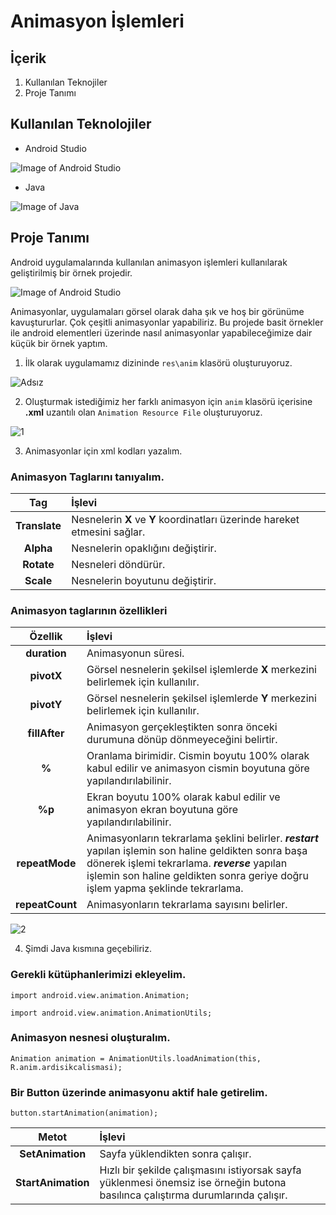 # Animasyon İşlemleri

## İçerik

1. Kullanılan Teknojiler
2. Proje Tanımı

## Kullanılan Teknolojiler

  + Android Studio

![Image of Android Studio](https://www.xda-developers.com/files/2017/04/android-studio-logo.png)

  + Java

![Image of Java](https://yazilimamelesi.files.wordpress.com/2013/03/java_logo.jpg)


## Proje Tanımı

Android uygulamalarında kullanılan animasyon işlemleri kullanılarak geliştirilmiş bir örnek projedir.

![Image of Android Studio](https://lh3.googleusercontent.com/proxy/LVpV42NxM_jeKb3-hb6IpWic0gH97s-mIe2reqx-BOxxMifI6rMDJOYWwSQMCDe9zP002AIAqTeE9nDmkE2WBYU1_I0ssYsaKIpxHfapGuwgTpA9pSoC)

Animasyonlar, uygulamaları görsel olarak daha şık ve hoş bir görünüme kavuştururlar. Çok çeşitli animasyonlar yapabiliriz. Bu projede basit örnekler ile android elementleri üzerinde nasıl animasyonlar yapabileceğimize dair küçük bir örnek yaptım.

1. İlk olarak uygulamamız dizininde `res\anim` klasörü oluşturuyoruz.

![Adsız](https://user-images.githubusercontent.com/37263322/117142991-00dd7300-adb9-11eb-87bf-7e0003443b1c.png)

2. Oluşturmak istediğimiz her farklı animasyon için `anim` klasörü içerisine **.xml** uzantılı olan `Animation Resource File` oluşturuyoruz.

![1](https://user-images.githubusercontent.com/37263322/117143339-6467a080-adb9-11eb-9e40-494a8151af28.PNG)

3. Animasyonlar için xml kodları yazalım.
  
### **Animasyon Tag**larını tanıyalım.

| Tag | İşlevi |
|    :---:     |     :---       |
| **Translate** | Nesnelerin **X** ve **Y** koordinatları üzerinde hareket etmesini sağlar. |
| **Alpha** | Nesnelerin opaklığını değiştirir. |
| **Rotate** | Nesneleri döndürür. |
| **Scale** | Nesnelerin boyutunu değiştirir. |

### Animasyon taglarının özellikleri

| Özellik | İşlevi |
|    :---:     |     :---       |
| **duration** | Animasyonun süresi. |
| **pivotX** | Görsel nesnelerin şekilsel işlemlerde **X** merkezini belirlemek için kullanılır. |
| **pivotY** | Görsel nesnelerin şekilsel işlemlerde **Y** merkezini belirlemek için kullanılır. |
| **fillAfter** | Animasyon gerçekleştikten sonra önceki durumuna dönüp dönmeyeceğini belirtir. |
| **%** | Oranlama birimidir. Cismin boyutu 100% olarak kabul edilir ve animasyon cismin boyutuna göre yapılandırılabilinir. |
| **%p** | Ekran boyutu 100% olarak kabul edilir ve animasyon ekran boyutuna göre yapılandırılabilinir. |
| **repeatMode** | Animasyonların tekrarlama şeklini belirler. **_restart_** yapılan işlemin son haline geldikten sonra başa dönerek işlemi tekrarlama. **_reverse_** yapılan işlemin son haline geldikten sonra geriye doğru işlem yapma şeklinde tekrarlama. |
| **repeatCount** | Animasyonların tekrarlama sayısını belirler. |

![2](https://user-images.githubusercontent.com/37263322/117147917-62eca700-adbe-11eb-96bd-4ea9f0f4d18e.PNG)

4. Şimdi Java kısmına geçebiliriz.
  
### Gerekli kütüphanlerimizi ekleyelim.
      
```import android.view.animation.Animation;```

```import android.view.animation.AnimationUtils;```
       
### Animasyon nesnesi oluşturalım.
    
```Animation animation = AnimationUtils.loadAnimation(this, R.anim.ardisikcalismasi);```

### Bir **Button** üzerinde animasyonu aktif hale getirelim.

```button.startAnimation(animation);```

| Metot| İşlevi |
|    :---:     |     :---       |
| **SetAnimation** | Sayfa yüklendikten sonra çalışır. |
| **StartAnimation** | Hızlı bir şekilde çalışmasını istiyorsak sayfa yüklenmesi önemsiz ise örneğin butona basılınca çalıştırma durumlarında çalışır. |
